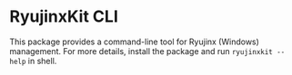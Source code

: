 # RyujinxKit CLI

This package provides a command-line tool for Ryujinx (Windows) management.
For more details, install the package and run `ryujinxkit --help` in shell.
